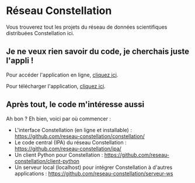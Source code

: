 # Réseau Constellation
Vous trouverez tout les projets du réseau de données scientifiques distribuées Constellation ici.

## Je ne veux rien savoir du code, je cherchais juste l'appli !
Pour accéder l'application en ligne, [cliquez ici](https://réseau-constellation.ca).

Pour télécharger l'application, [cliquez ici](https://github.com/reseau-constellation/constellation/releases).

## Après tout, le code m'intéresse aussi
Ah bon ? Eh bien, voici par où commencer :

* L'interface Constellation (en ligne et installable) : https://github.com/reseau-constellation/constellation/
* Le code central (IPA) du réseau Constellation : https://github.com/reseau-constellation/ipa/
* Un client Python pour Constellation : https://github.com/reseau-constellation/client-python
* Un serveur local (localhost) pour intégrer Constellation à d'autres applications : https://github.com/reseau-constellation/serveur-ws
